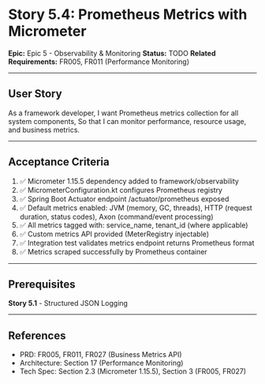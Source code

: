 # Story 5.4: Prometheus Metrics with Micrometer

**Epic:** Epic 5 - Observability & Monitoring
**Status:** TODO
**Related Requirements:** FR005, FR011 (Performance Monitoring)

---

## User Story

As a framework developer,
I want Prometheus metrics collection for all system components,
So that I can monitor performance, resource usage, and business metrics.

---

## Acceptance Criteria

1. ✅ Micrometer 1.15.5 dependency added to framework/observability
2. ✅ MicrometerConfiguration.kt configures Prometheus registry
3. ✅ Spring Boot Actuator endpoint /actuator/prometheus exposed
4. ✅ Default metrics enabled: JVM (memory, GC, threads), HTTP (request duration, status codes), Axon (command/event processing)
5. ✅ All metrics tagged with: service_name, tenant_id (where applicable)
6. ✅ Custom metrics API provided (MeterRegistry injectable)
7. ✅ Integration test validates metrics endpoint returns Prometheus format
8. ✅ Metrics scraped successfully by Prometheus container

---

## Prerequisites

**Story 5.1** - Structured JSON Logging

---

## References

- PRD: FR005, FR011, FR027 (Business Metrics API)
- Architecture: Section 17 (Performance Monitoring)
- Tech Spec: Section 2.3 (Micrometer 1.15.5), Section 3 (FR005, FR027)
